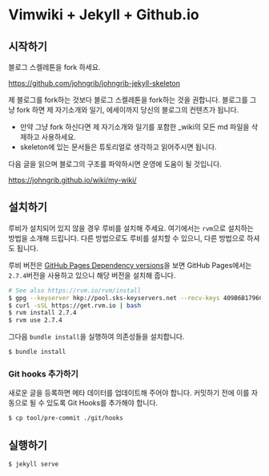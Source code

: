 # Vimwiki + Jekyll + Github.io

## 시작하기

블로그 스켈레톤을 fork 하세요.

https://github.com/johngrib/johngrib-jekyll-skeleton

제 블로그를 fork하는 것보다 블로그 스켈레톤을 fork하는 것을 권합니다.
블로그를 그냥 fork 하면 제 자기소개와 일기, 에세이까지 당신의 블로그의 컨텐츠가 됩니다.

* 만약 그냥 fork 하신다면 제 자기소개와 일기를 포함한 _wiki의 모든 md 파일을 삭제하고 사용하세요.
* skeleton에 있는 문서들은 튜토리얼로 생각하고 읽어주시면 됩니다.

다음 글을 읽으며 블로그의 구조를 파악하시면 운영에 도움이 될 것입니다.

https://johngrib.github.io/wiki/my-wiki/

## 설치하기

루비가 설치되어 있지 않을 경우 루비를 설치해 주세요. 여기에서는 `rvm`으로
설치하는 방법을 소개해 드립니다. 다른 방법으로도 루비를 설치할 수 있으니, 다른
방법으로 하셔도 됩니다.  

루비 버전은 [GitHub Pages Dependency versions](https://pages.github.com/versions/)을 보면 GitHub Pages에서는 `2.7.4`버전을
사용하고 있으니 해당 버전을 설치해 줍니다.

```bash
# See also https://rvm.io/rvm/install
$ gpg --keyserver hkp://pool.sks-keyservers.net --recv-keys 409B6B1796C275462A1703113804BB82D39DC0E3 7D2BAF1CF37B13E2069D6956105BD0E739499BDB
$ curl -sSL https://get.rvm.io | bash
$ rvm install 2.7.4
$ rvm use 2.7.4
```

그다음 `bundle install`을 실행하여 의존성들을 설치합니다.

```bash
$ bundle install
```

### Git hooks 추가하기

새로운 글을 등록하면 메타 데이터를 업데이트해 주어야 합니다. 커밋하기 전에 이를
자동으로 될 수 있도록 Git Hooks를 추가해야 합니다.

```bash
$ cp tool/pre-commit ./git/hooks
```

## 실행하기

```bash
$ jekyll serve
```
